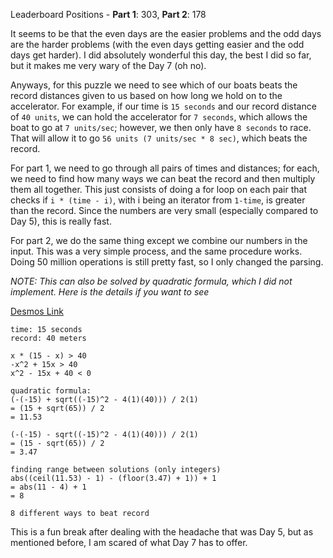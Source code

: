 Leaderboard Positions - **Part 1**: 303, **Part 2**: 178

It seems to be that the even days are the easier problems and the odd days are the harder problems (with the even days getting easier and the odd days get harder). I did absolutely wonderful this day, the best I did so far, but it makes me very wary of the Day 7 (oh no).

Anyways, for this puzzle we need to see which of our boats beats the record distances given to us based on how long we hold on to the accelerator. For example, if our time is `15 seconds` and our record distance of `40 units`, we can hold the accelerator for `7 seconds`, which allows the boat to go at `7 units/sec`; however, we then only have `8 seconds` to race. That will allow it to go `56 units (7 units/sec * 8 sec)`, which beats the record.

For part 1, we need to go through all pairs of times and distances; for each, we need to find how many ways we can beat the record and then multiply them all together. This just consists of doing a for loop on each pair that checks if `i * (time - i)`, with i being an iterator from `1-time`, is greater than the record. Since the numbers are very small (especially compared to Day 5), this is really fast.

For part 2, we do the same thing except we combine our numbers in the input. This was a very simple process, and the same procedure works. Doing 50 million operations is still pretty fast, so I only changed the parsing.

*NOTE: This can also be solved by quadratic formula, which I did not implement. Here is the details if you want to see*

[Desmos Link](https://www.desmos.com/calculator/lhonoroyz9)

```
time: 15 seconds
record: 40 meters

x * (15 - x) > 40
-x^2 + 15x > 40
x^2 - 15x + 40 < 0

quadratic formula:
(-(-15) + sqrt((-15)^2 - 4(1)(40))) / 2(1)
= (15 + sqrt(65)) / 2
= 11.53

(-(-15) - sqrt((-15)^2 - 4(1)(40))) / 2(1)
= (15 - sqrt(65)) / 2
= 3.47

finding range between solutions (only integers)
abs((ceil(11.53) - 1) - (floor(3.47) + 1)) + 1
= abs(11 - 4) + 1
= 8

8 different ways to beat record
```

This is a fun break after dealing with the headache that was Day 5, but as mentioned before, I am scared of what Day 7 has to offer.